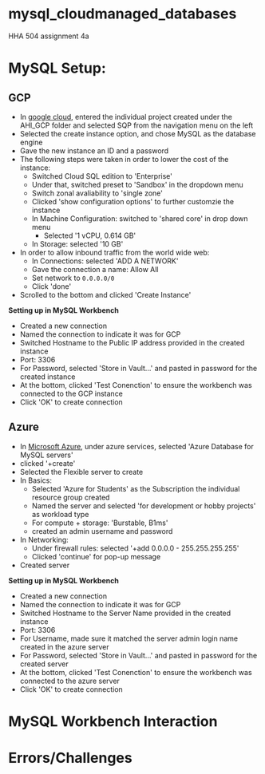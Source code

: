 # mysql_cloudmanaged_databases
HHA 504 assignment 4a

# MySQL Setup: 

## GCP

+ In [google cloud](https://cloud.google.com/), entered the individual project created under the AHI_GCP folder and selected SQP from the navigation menu on the left
+ Selected the create instance option, and chose MySQL as the database engine
+ Gave the new instance an ID and a password
+ The following steps were taken in order to lower the cost of the instance:
  + Switched Cloud SQL edition to 'Enterprise'
  + Under that, switched preset to 'Sandbox' in the dropdown menu
  + Switch zonal avaliability to 'single zone'
  + Clicked 'show configuration options' to further customzie the instance
  + In Machine Configuration: switched to 'shared core' in drop down menu
    + Selected '1 vCPU, 0.614 GB'
  + In Storage: selected '10 GB'
+ In order to allow inbound traffic from the world wide web:
  + In Connections: selected 'ADD A NETWORK'
  + Gave the connection a name: Allow All 
  + Set network to <code>0.0.0.0/0</code>
  + Click 'done'
+ Scrolled to the bottom and clicked 'Create Instance'
  
**Setting up in MySQL Workbench**
+ Created a new connection
+ Named the connection to indicate it was for GCP
+ Switched Hostname to the Public IP address provided in the created instance
+ Port: 3306
+ For Password, selected 'Store in Vault...' and pasted in password for the created instance
+ At the bottom, clicked 'Test Conenction' to ensure the workbench was connected to the GCP instance
+ Click 'OK' to create connection

## Azure

+ In [Microsoft Azure](https://portal.azure.com/#home), under azure services, selected 'Azure Database for MySQL servers'
+ clicked '+create'
+ Selected the Flexible server to create
+ In Basics: 
  + Selected 'Azure for Students' as the Subscription the individual resource group created
  + Named the server and selected 'for development or hobby projects' as workload type
  + For compute + storage: 'Burstable, B1ms'
  + created an admin username and password
+ In Networking:
  + Under firewall rules: selected '+add 0.0.0.0 - 255.255.255.255'
  + Clicked 'continue' for pop-up message
+ Created server

**Setting up in MySQL Workbench**
+ Created a new connection
+ Named the connection to indicate it was for GCP
+ Switched Hostname to the Server Name provided in the created instance
+ Port: 3306
+ For Username, made sure it matched the server admin login name created in the azure server
+ For Password, selected 'Store in Vault...' and pasted in password for the created server
+ At the bottom, clicked 'Test Conenction' to ensure the workbench was connected to the azure server
+ Click 'OK' to create connection

# MySQL Workbench Interaction

# Errors/Challenges
